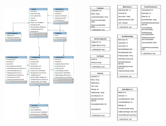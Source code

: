 <div style="display: flex; justify-content: space-between; align-items: center;">
  <img src="ERD_Car_Rental.png" alt="ERD Car Rental" width="45%" />
  <img src="Car_Rental_ODD.png" alt="Car Rental ODD" width="45%" />
</div>
